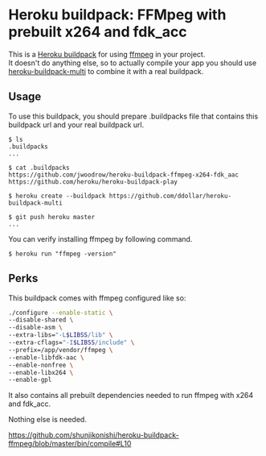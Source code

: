 Heroku buildpack: FFMpeg with prebuilt x264 and fdk_acc
=======================

This is a [Heroku buildpack](http://devcenter.heroku.com/articles/buildpacks) for using [ffmpeg](http://www.ffmpeg.org/) in your project.  
It doesn't do anything else, so to actually compile your app you should use [heroku-buildpack-multi](https://github.com/ddollar/heroku-buildpack-multi) to combine it with a real buildpack.

Usage
-----
To use this buildpack, you should prepare .buildpacks file that contains this buildpack url and your real buildpack url.  

    $ ls
    .buildpacks
    ...
    
    $ cat .buildpacks
    https://github.com/jwoodrow/heroku-buildpack-ffmpeg-x264-fdk_aac
    https://github.com/heroku/heroku-buildpack-play

    $ heroku create --buildpack https://github.com/ddollar/heroku-buildpack-multi

    $ git push heroku master
    ...

You can verify installing ffmpeg by following command.

    $ heroku run "ffmpeg -version"

Perks
-------
This buildpack comes with ffmpeg configured like so:

```bash
./configure --enable-static \
--disable-shared \
--disable-asm \
--extra-libs="-L$LIBSS/lib" \
--extra-cflags="-I$LIBSS/include" \
--prefix=/app/vendor/ffmpeg \
--enable-libfdk-aac \
--enable-nonfree \
--enable-libx264 \
--enable-gpl
```

It also contains all prebuilt dependencies needed to run ffmpeg with x264 and fdk_acc.

Nothing else is needed.

https://github.com/shunjikonishi/heroku-buildpack-ffmpeg/blob/master/bin/compile#L10
